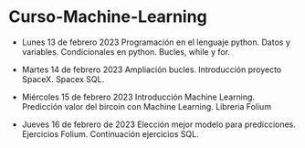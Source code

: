 # Curso-Machine-Learning

* Lunes 13 de febrero 2023
Programación en el lenguaje python. 
Datos y variables.
Condicionales en python.
Bucles, while y for.

* Martes 14 de febrero 2023
Ampliación bucles.
Introducción proyecto SpaceX.
Spacex SQL.

* Miércoles 15 de febrero 2023
Introducción Machine Learning.
Predicción valor del bircoin con Machine Learning.
Libreria Folium

* Jueves 16 de febrero de 2023
Elección mejor modelo para predicciones.
Ejercicios Folium.
Continuación ejercicios SQL.

